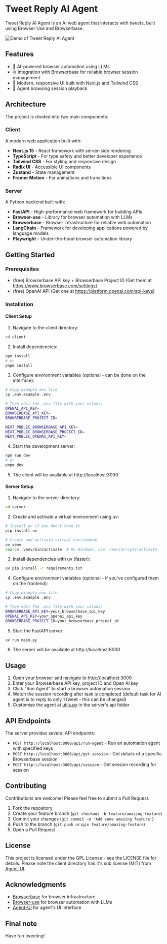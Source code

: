 # Tweet Reply AI Agent

Tweet Reply AI Agent is an AI web agent that interacts with tweets, built using Browser Use and Browserbase.

![Demo of Tweet Reply AI Agent](/path/to/screenshot.png)

## Features

- 🤖 AI-powered browser automation using LLMs
- 🌐 Integration with Browserbase for reliable browser session management
- 📱 Modern, responsive UI built with Next.js and Tailwind CSS
- 🔄 Agent browsing session playback

## Architecture

The project is divided into two main components:

### Client

A modern web application built with:
- **Next.js 15** - React framework with server-side rendering
- **TypeScript** - For type safety and better developer experience
- **Tailwind CSS** - For styling and responsive design
- **Radix UI** - Accessible UI components
- **Zustand** - State management
- **Framer Motion** - For animations and transitions

### Server

A Python backend built with:
- **FastAPI** - High-performance web framework for building APIs
- **Browser-use** - Library for browser automation with LLMs
- **Browserbase** - Browser infrastructure for reliable web automation
- **LangChain** - Framework for developing applications powered by language models
- **Playwright** - Under-the-hood browser automation library

## Getting Started

### Prerequisites

- (free) Browserbase API key + Browserbase Project ID (Get them at https://www.browserbase.com/settings)
- (free) OpenAI API (Get one at https://platform.openai.com/api-keys)

### Installation

#### Client Setup

1. Navigate to the client directory:
```bash
cd client
```

2. Install dependencies:
```bash
npm install
# or
pnpm install
```

3. Configure environment variables (optional - can be done on the interface):
```bash
# Copy example env file
cp .env.example .env

# Then edit the .env file with your values:
OPENAI_API_KEY=
BROWSERBASE_API_KEY=
BROWSERBASE_PROJECT_ID=

NEXT_PUBLIC_BROWSERBASE_API_KEY=
NEXT_PUBLIC_BROWSERBASE_PROJECT_ID=
NEXT_PUBLIC_OPENAI_API_KEY=
```

4. Start the development server:
```bash
npm run dev
# or
pnpm dev
```

5. The client will be available at http://localhost:3000

#### Server Setup

1. Navigate to the server directory:
```bash
cd server
```

2. Create and activate a virtual environment using uv:
```bash
# Install uv if you don't have it
pip install uv

# Create and activate virtual environment
uv venv
source .venv/bin/activate  # On Windows, use .venv\Scripts\activate
```

3. Install dependencies with uv (faster):
```bash
uv pip install -r requirements.txt
```

4. Configure environment variables (optional - if you've configured them on the frontend):
```bash
# Copy example env file
cp .env.example .env

# Then edit the .env file with your values:
BROWSERBASE_API_KEY=your_browserbase_api_key
OPENAI_API_KEY=your_openai_api_key
BROWSERBASE_PROJECT_ID=your_browserbase_project_id
```

5. Start the FastAPI server:
```bash
uv run main.py
```

6. The server will be available at http://localhost:8000

## Usage

1. Open your browser and navigate to http://localhost:3000
2. Enter your Browserbase API key, project ID and Open AI key
3. Click "Run Agent" to start a browser automation session
4. Watch the session recording after task is completed (default task for AI agent is to reply to only 1 tweet - this can be changed)
5. Customise the agent at [utils.py](server/api/utils.py) in the server's api folder

## API Endpoints

The server provides several API endpoints:

- `POST http://localhost:8000/api/run-agent` - Run an automation agent with specified keys
- `POST http://localhost:8000/api/get-session` - Get details of a specific Browserbase session
- `POST http://localhost:3000/api/session` - Get session recording for session


## Contributing

Contributions are welcome! Please feel free to submit a Pull Request.

1. Fork the repository
2. Create your feature branch (`git checkout -b feature/amazing-feature`)
3. Commit your changes (`git commit -m 'Add some amazing feature'`)
4. Push to the branch (`git push origin feature/amazing-feature`)
5. Open a Pull Request

## License

This project is licensed under the GPL License - see the LICENSE file for details. Please note the client directory has it's sub license (MIT) from [Agent-UI](https://github.com/agno-agi/agent-ui).

## Acknowledgments

- [Browserbase](https://browserbase.com) for browser infrastructure
- [Browser-use](https://github.com/browser-use/browser-use) for browser automation with LLMs
- [Agent-UI](https://github.com/agno-agi/agent-ui) for agent's UI interface

## Final note

Have fun tweeting!

